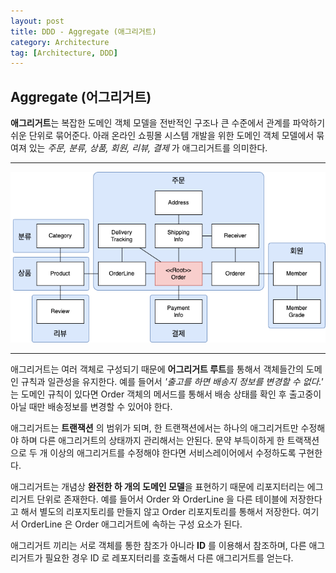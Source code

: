 ```yaml
---
layout: post
title: DDD - Aggregate (애그리거트)
category: Architecture
tag: [Architecture, DDD]
---
```


## Aggregate (어그리거트)

**애그리거트**는 복잡한 도메인 객체 모델을 전반적인 구조나 큰 수준에서 관계를 파악하기 쉬운 단위로 묶어준다. 아래 온라인 쇼핑몰 시스템 개발을 위한 도메인 객체 모델에서 묶여져 있는 *주문, 분류, 상품, 회원, 리뷰, 결제* 가 애그리거트를 의미한다.

***
<p align="center">
<!-- ![image](/assets/2022-05-23-tdd-aggregate/aggregate01.png) -->
<img src="https://github.com/hijigoo/hijigoo.github.io/blob/master/assets/2022-05-23-tdd-aggregate/aggregate01.png?raw=true" />
</p>

***

애그리거트는 여러 객체로 구성되기 때문에 **어그리거트 루트**를 통해서 객체들간의 도메인 규칙과 일관성을 유지한다. 예를 들어서 *'출고를 하면 배송지 정보를 변경할 수 없다.'* 는 도메인 규칙이 있다면 Order 객체의 메서드를 통해서 배송 상태를 확인 후 출고중이 아닐 때만 배송정보를 변경할 수 있어야 한다.

애그리거트는 **트랜잭션** 의 범위가 되며, 한 트랜잭션에서는 하나의 애그리거트만 수정해야 하며 다른 애그리거트의 상태까지 관리해서는 안된다. 문약 부득이하게 한 트랙잭션으로 두 개 이상의 애그리거트를 수정해야 한다면 서비스레이어에서 수정하도록 구현한다. 

애그리거트는 개념상 **완전한 하 개의 도메인 모델**을 표현하기 때문에 리포지터리는 에그리거트 단위로 존재한다. 예를 들어서 Order 와 OrderLine 을 다른 테이블에 저장한다고 해서 별도의 리포지토리를 만들지 않고 Order 리포지토리를 통해서 저장한다. 여기서 OrderLine 은 Order 애그리거트에 속하는 구성 요소가 된다.

애그리거트 끼리는 서로 객체를 통한 참조가 아니라 **ID** 를 이용해서 참조하며, 다른 애그리거트가 필요한 경우 ID 로 레포지터리를 호출해서 다른 애그리거트를 얻는다.